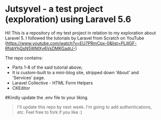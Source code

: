 # Jutsyvel - a test project (exploration) using Laravel 5.6

Hi! This is a repository of my test project in relation to my exploration about Laravel 5. I followed the tutorials by Laravel from Scratch on YouTube (https://www.youtube.com/watch?v=EU7PRmCpx-0&list=PLillGF-RfqbYhQsN5WMXy6VsDMKGadrJ-) 

The repo contains:
* Parts 1-8 of the said tutorial above;
* It is custom-built to a mini-blog site, stripped down 'About' and 'Services' page.
* Laravel Collective - HTML Form Helpers
* CKEditor

#Kindly update the .env file to your liking. 

> I'll update this repo by next week. I'm going to add authentications, etc. Feel free to fork if you like :)
